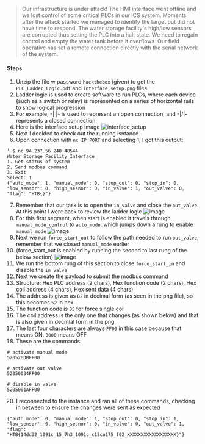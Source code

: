 > Our infrastructure is under attack! The HMI interface went offline and we lost control of some critical PLCs in our ICS system. Moments after the attack started we managed to identify the target but did not have time to respond. The water storage facility's high/low sensors are corrupted thus setting the PLC into a halt state. We need to regain control and empty the water tank before it overflows. Our field operative has set a remote connection directly with the serial network of the system.
#### Steps
1. Unzip the file w password `hackthebox` (given) to get the `PLC_Ladder_Logic.pdf` and `interface_setup.png` files
2. Ladder logic is used to create software to run PLCs, where each device (such as a switch or relay) is represented on a series of horizontal rails to show logical progression
3. For example, -| |- is used to represent an open connection, and -|/|- represents a closed connection 
4. Here is the interface setup image
![interface_setup](https://github.com/pwnedbyisa/writeups/assets/138353745/1a83dc50-28bc-4907-a7cd-4437ecb8b0a5)
5. Next I decided to check out the running isntance
6. Upon connection with `nc IP PORT` and selecting 1, I got this output:
```
└─$ nc 94.237.56.248 48544  
Water Storage Facility Interface
1. Get status of system
2. Send modbus command
3. Exit
Select: 1
{"auto_mode": 1, "manual_mode": 0, "stop_out": 0, "stop_in": 0, "low_sensor": 0, "high_sesnor": 0, "in_valve": 1, "out_valve": 0, "flag": "HTB{}"}
```
7. Remember that our task is to open the `in_valve` and close the `out_valve`. At this point I went back to review the ladder logic
![image](https://github.com/pwnedbyisa/writeups/assets/138353745/bb16fdda-994e-4910-8a00-e25aeeeb0c6e)
9. For this first segment, when start is enabled it travels through `manual_mode_control` to `auto_mode`, which jumps down a rung to enable `manual_mode`
![image](https://github.com/pwnedbyisa/writeups/assets/138353745/4a6913cc-44b7-4fdd-817e-6462c68cd3ac)
10. Next we run `force_start_out` to follow the path needed to run `out_valve`, remember that we closed `manual_mode` earlier
11. (force_start_out is enabled by running the second to last rung of the below section)
![image](https://github.com/pwnedbyisa/writeups/assets/138353745/932421ce-f0b8-46b3-8339-75d78e0501f2)
12. We run the bottom rung of this section to close `force_start_in` and disable the `in_valve`
13. Next we create the payload to submit the modbus command
14. Structure: Hex PLC address (2 chars), Hex function code (2 chars), Hex coil address (4 chars), Hex sent data (4 chars)
15. The address is given as `82` in decimal form (as seen in the png file), so this becomes `52` in hex
16. The function code is `05` for force single coil
17. The coil address is the only one that changes (as shown below) and that is also given in decmial form in the png
18. The last four characters are always `FF00` in this case because that means ON. `0000` means OFF
19. These are the commands
```shell
# activate manual mode
520526DBFF00

# activate out valve
52050034FF00

# disable in valve
5205001AFF00
```
20. I reconnected to the instance and ran all of these commands, checking in between to ensure the changes were sent as expected
```
{"auto_mode": 0, "manual_mode": 1, "stop_out": 0, "stop_in": 1, "low_sensor": 0, "high_sesnor": 0, "in_valve": 0, "out_valve": 1, "flag": "HTB{14dd32_1091c_15_7h3_1091c_c12cu175_f02_XXXXXXXXXXXXXXXXXX}"}
```
